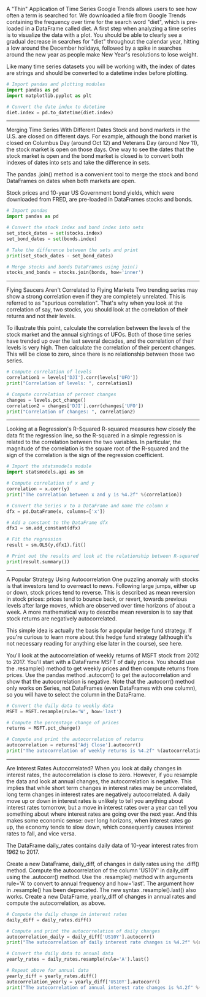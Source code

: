 A "Thin" Application of Time Series
Google Trends allows users to see how often a term is searched for. We downloaded a file from Google Trends containing the frequency over time for the search word "diet", which is pre-loaded in a DataFrame called diet. A first step when analyzing a time series is to visualize the data with a plot. You should be able to clearly see a gradual decrease in searches for "diet" throughout the calendar year, hitting a low around the December holidays, followed by a spike in searches around the new year as people make New Year's resolutions to lose weight.

Like many time series datasets you will be working with, the index of dates are strings and should be converted to a datetime index before plotting.
```py
# Import pandas and plotting modules
import pandas as pd
import matplotlib.pyplot as plt

# Convert the date index to datetime
diet.index = pd.to_datetime(diet.index)
```
---
Merging Time Series With Different Dates
Stock and bond markets in the U.S. are closed on different days. For example, although the bond market is closed on Columbus Day (around Oct 12) and Veterans Day (around Nov 11), the stock market is open on those days. One way to see the dates that the stock market is open and the bond market is closed is to convert both indexes of dates into sets and take the difference in sets.

The pandas .join() method is a convenient tool to merge the stock and bond DataFrames on dates when both markets are open.

Stock prices and 10-year US Government bond yields, which were downloaded from FRED, are pre-loaded in DataFrames stocks and bonds.
```py
# Import pandas
import pandas as pd

# Convert the stock index and bond index into sets
set_stock_dates = set(stocks.index)
set_bond_dates = set(bonds.index)

# Take the difference between the sets and print
print(set_stock_dates - set_bond_dates)

# Merge stocks and bonds DataFrames using join()
stocks_and_bonds = stocks.join(bonds, how='inner')
```
---
Flying Saucers Aren't Correlated to Flying Markets
Two trending series may show a strong correlation even if they are completely unrelated. This is referred to as "spurious correlation". That's why when you look at the correlation of say, two stocks, you should look at the correlation of their returns and not their levels.

To illustrate this point, calculate the correlation between the levels of the stock market and the annual sightings of UFOs. Both of those time series have trended up over the last several decades, and the correlation of their levels is very high. Then calculate the correlation of their percent changes. This will be close to zero, since there is no relationship between those two series.
```py
# Compute correlation of levels
correlation1 = levels['DJI'].corr(levels['UFO'])
print("Correlation of levels: ", correlation1)

# Compute correlation of percent changes
changes = levels.pct_change()
correlation2 = changes['DJI'].corr(changes['UFO'])
print("Correlation of changes: ", correlation2)
```
---
Looking at a Regression's R-Squared
R-squared measures how closely the data fit the regression line, so the R-squared in a simple regression is related to the correlation between the two variables. In particular, the magnitude of the correlation is the square root of the R-squared and the sign of the correlation is the sign of the regression coefficient.
```py
# Import the statsmodels module
import statsmodels.api as sm

# Compute correlation of x and y
correlation = x.corr(y)
print("The correlation between x and y is %4.2f" %(correlation))

# Convert the Series x to a DataFrame and name the column x
dfx = pd.DataFrame(x, columns=['x'])

# Add a constant to the DataFrame dfx
dfx1 = sm.add_constant(dfx)

# Fit the regression
result = sm.OLS(y,dfx1).fit()

# Print out the results and look at the relationship between R-squared and the correlation above
print(result.summary())
```
---
A Popular Strategy Using Autocorrelation
One puzzling anomaly with stocks is that investors tend to overreact to news. Following large jumps, either up or down, stock prices tend to reverse. This is described as mean reversion in stock prices: prices tend to bounce back, or revert, towards previous levels after large moves, which are observed over time horizons of about a week. A more mathematical way to describe mean reversion is to say that stock returns are negatively autocorrelated.

This simple idea is actually the basis for a popular hedge fund strategy. If you're curious to learn more about this hedge fund strategy (although it's not necessary reading for anything else later in the course), see here.

You'll look at the autocorrelation of weekly returns of MSFT stock from 2012 to 2017. You'll start with a DataFrame MSFT of daily prices. You should use the .resample() method to get weekly prices and then compute returns from prices. Use the pandas method .autocorr() to get the autocorrelation and show that the autocorrelation is negative. Note that the .autocorr() method only works on Series, not DataFrames (even DataFrames with one column), so you will have to select the column in the DataFrame.
```py
# Convert the daily data to weekly data
MSFT = MSFT.resample(rule='W', how='last')

# Compute the percentage change of prices
returns = MSFT.pct_change()

# Compute and print the autocorrelation of returns
autocorrelation = returns['Adj Close'].autocorr()
print("The autocorrelation of weekly returns is %4.2f" %(autocorrelation))
```
---
Are Interest Rates Autocorrelated?
When you look at daily changes in interest rates, the autocorrelation is close to zero. However, if you resample the data and look at annual changes, the autocorrelation is negative. This implies that while short term changes in interest rates may be uncorrelated, long term changes in interest rates are negatively autocorrelated. A daily move up or down in interest rates is unlikely to tell you anything about interest rates tomorrow, but a move in interest rates over a year can tell you something about where interest rates are going over the next year. And this makes some economic sense: over long horizons, when interest rates go up, the economy tends to slow down, which consequently causes interest rates to fall, and vice versa.

The DataFrame daily_rates contains daily data of 10-year interest rates from 1962 to 2017.

Create a new DataFrame, daily_diff, of changes in daily rates using the .diff() method.
Compute the autocorrelation of the column 'US10Y' in daily_diff using the .autocorr() method.
Use the .resample() method with arguments rule='A' to convert to annual frequency and how='last'.
The argument how in .resample() has been deprecated.
The new syntax .resample().last() also works.
Create a new DataFrame, yearly_diff of changes in annual rates and compute the autocorrelation, as above.
```py
# Compute the daily change in interest rates
daily_diff = daily_rates.diff()

# Compute and print the autocorrelation of daily changes
autocorrelation_daily = daily_diff['US10Y'].autocorr()
print("The autocorrelation of daily interest rate changes is %4.2f" %(autocorrelation_daily))

# Convert the daily data to annual data
yearly_rates = daily_rates.resample(rule='A').last()

# Repeat above for annual data
yearly_diff = yearly_rates.diff()
autocorrelation_yearly = yearly_diff['US10Y'].autocorr()
print("The autocorrelation of annual interest rate changes is %4.2f" %(autocorrelation_yearly))
```
